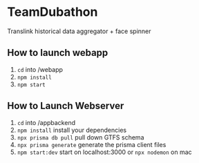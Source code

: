 # TeamDubathon

Translink historical data aggregator  + face spinner

## How to launch webapp

1. `cd` into /webapp
2. `npm install`
3. `npm start`


## How to Launch Webserver

1. `cd` into /appbackend
2. `npm install` install your dependencies
3. `npx prisma db pull` pull down GTFS schema
4. `npx prisma generate` generate the prisma client files
5. `npm start:dev` start on localhost:3000 or `npx nodemon` on mac